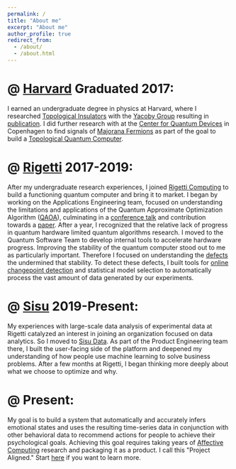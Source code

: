 ```yaml
---
permalink: /
title: "About me"
excerpt: "About me"
author_profile: true
redirect_from: 
  - /about/
  - /about.html
---
```


@ [Harvard](https://kirkland.harvard.edu/home) Graduated 2017:
=====
I earned an undergraduate degree in physics at Harvard, where I researched [Topological Insulators](https://en.wikipedia.org/wiki/Topological_insulator) with the [Yacoby Group](http://yacoby.physics.harvard.edu/) resulting in [publication](https://journals.aps.org/prb/abstract/10.1103/PhysRevB.97.085151). I did further research with at the [Center for Quantum Devices](https://qdev.nbi.ku.dk/research/topological_quantum_systems/) in Copenhagen to find signals of [Majorana Fermions](https://en.wikipedia.org/wiki/Majorana_fermion) as part of the goal to build a [Topological Quantum Computer](https://en.wikipedia.org/wiki/Topological_quantum_computer). 

@ [Rigetti](https://en.wikipedia.org/wiki/Rigetti_Computing) 2017-2019:
=====
After my undergraduate research experiences, I joined [Rigetti Computing](https://en.wikipedia.org/wiki/Rigetti_Computing) to build a functioning quantum computer and bring it to market. I began by working on the Applications Engineering team, focused on understanding the limitations and applications of the Quantum Approximate Optimization Algorithm ([QAOA](https://arxiv.org/abs/1411.4028)), culminating in a [conference talk](https://meetings.aps.org/Meeting/MAR18/Session/R15.7) and contribution towards a [paper](https://arxiv.org/abs/1712.05771). After a year, I recognized that the relative lack of progress in quantum hardware limited quantum algorithms research. I moved to the Quantum Software Team to develop internal tools to accelerate hardware progress. Improving the stability of the quantum computer stood out to me as particularly important. Therefore I focused on understanding the [defects](https://ai.googleblog.com/2018/08/understanding-performance-fluctuations.html) the undermined that stability. To detect these defects, I built tools for [online changepoint detection](https://pypi.org/project/chchanges/#history) and statistical model selection to automatically process the vast amount of data generated by our experiments.

@ [Sisu](https://sisudata.com/) 2019-Present:
=====
My experiences with large-scale data analysis of experimental data at Rigetti catalyzed an interest in joining an organization focused on data analytics. So I moved to [Sisu Data](https://sisudata.com/). As part of the Product Engineering team there, I built the user-facing side of the platform and deepened my understanding of how people use machine learning to solve business problems. After a few months at Rigetti, I began thinking more deeply about what we choose to optimize and why.

@ Present:
=====
My goal is to build a system that automatically and accurately infers emotional states and uses the resulting time-series data in conjunction with other behavioral data to recommend actions for people to achieve their psychological goals. Achieving this goal requires taking years of [Affective Computing](https://en.wikipedia.org/wiki/Affective_computing) research and packaging it as a product. I call this "Project Aligned." Start [here](https://github.com/projectaligned/outline) if you want to learn more.

